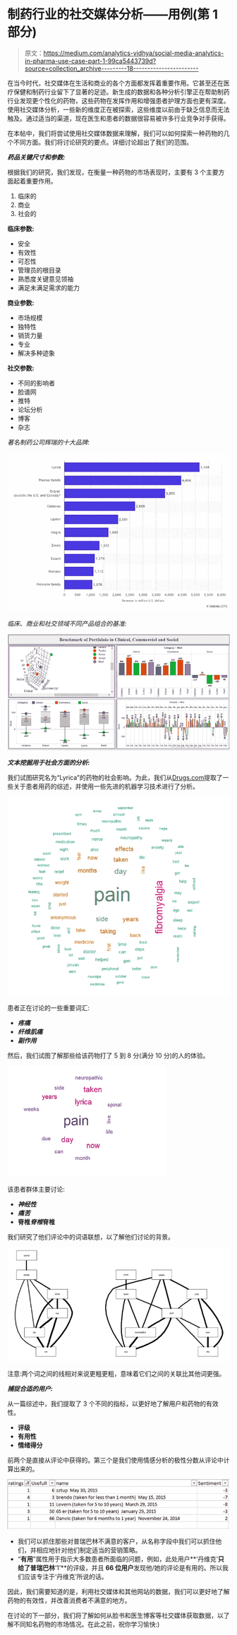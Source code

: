 # 制药行业的社交媒体分析——用例(第 1 部分)

> 原文：<https://medium.com/analytics-vidhya/social-media-analytics-in-pharma-use-case-part-1-99ca5443739d?source=collection_archive---------18----------------------->

在当今时代，社交媒体在生活和商业的各个方面都发挥着重要作用。它甚至还在医疗保健和制药行业留下了显著的足迹。新生成的数据和各种分析引擎正在帮助制药行业发现更个性化的药物，这些药物在发挥作用和增强患者护理方面也更有深度。使用社交媒体分析，一些新的维度正在被探索，这些维度以前由于缺乏信息而无法触及。通过适当的渠道，现在医生和患者的数据很容易被许多行业竞争对手获得。

在本帖中，我们将尝试使用社交媒体数据来理解，我们可以如何探索一种药物的几个不同方面。我们将讨论研究的要点。详细讨论超出了我们的范围。

***药品关键尺寸和参数:***

根据我们的研究，我们发现，在衡量一种药物的市场表现时，主要有 3 个主要方面起着重要作用。

1.  临床的
2.  商业
3.  社会的

**临床参数:**

*   安全
*   有效性
*   可忍性
*   管理员的根目录
*   熟悉度关键意见领袖
*   满足未满足需求的能力

**商业参数:**

*   市场规模
*   独特性
*   销货力量
*   专业
*   解决多种迹象

**社交参数:**

*   不同的影响者
*   脸谱网
*   推特
*   论坛分析
*   博客
*   杂志

*著名制药公司辉瑞的十大品牌:*

![](img/18601029440bd0aafc3ba457d852d284.png)

*临床、商业和社交领域不同产品组合的基准:*

![](img/e6686069d63f93df79e1fe2120087363.png)

***文本挖掘用于社会方面的分析:***

我们试图研究名为“Lyrica”的药物的社会影响。为此，我们从[Drugs.com](http://Drugs.com)提取了一些关于患者用药的综述，并使用一些先进的机器学习技术进行了分析。

![](img/384bc28a7354069a41b2c5c6c057eba1.png)

患者正在讨论的一些重要词汇:

*   ***疼痛***
*   ***纤维肌痛***
*   ***副作用***

然后，我们试图了解那些给该药物打了 5 到 8 分(满分 10 分)的人的体验。

![](img/44f090e5b065f51d22bbea6061820a96.png)

该患者群体主要讨论:

*   ***神经性***
*   ***痛苦***
*   **脊椎*脊椎*脊椎**

我们研究了他们评论中的词语联想，以了解他们讨论的背景。

![](img/c2341aaa5a64ca678f25b41c4d3faea6.png)

注意:两个词之间的线相对来说更粗更粗，意味着它们之间的关联比其他词更强。

***捕捉合适的用户:***

从一篇综述中，我们提取了 3 个不同的指标，以更好地了解用户和药物的有效性。

*   **评级**
*   **有用性**
*   **情绪得分**

前两个是直接从评论中获得的。第三个是我们使用情感分析的极性分数从评论中计算出来的。

![](img/d45c54ef8494e599756feecf5d884425.png)

*   我们可以抓住那些对普瑞巴林不满意的客户，从名称字段中我们可以抓住他们，并相应地针对他们制定适当的营销策略。
*   “**有用**”属性用于指示大多数患者所面临的问题，例如，此处用户**‘丹维克’**只给了普瑞巴林**‘1’**的评级，并且 **66 位用户**发现他/她的评论是有用的。所以我们应该专注于‘丹维克’所说的话。

因此，我们需要知道的是，利用社交媒体和其他网站的数据，我们可以更好地了解药物的有效性，并改善消费者不满意的地方。

在讨论的下一部分，我们将了解如何从脸书和医生博客等社交媒体获取数据，以了解不同知名药物的市场情况。在此之前，祝你学习愉快:)